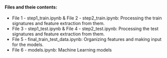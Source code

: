 #### Files and theie contents:
- File 1 - step1_train.ipynb & File 2 - step2_train.ipynb: Processing the train signatures and feature extraction from them.
- File 3 - step1_test.ipynb & File 4 - step2_test.ipynb: Processing the test signatures and feature extraction from them.
- File 5 - final_train_test_data.ipynb: Organizing features and making input for the models.
- File 6 - models.ipynb: Machine Learning models
